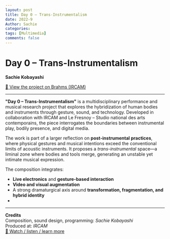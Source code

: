 ```yaml
---
layout: post
title: Day 0 – Trans-Instrumentalism 
date: 2022-9
Author: Sachie
categories: 
tags: [Multimedia]
comments: false
---
```

# Day 0 – Trans-Instrumentalism  
**Sachie Kobayashi**  

[📎 View the project on Brahms (IRCAM)](https://brahms.ircam.fr/fr/media/x56d2a9_day-0-trans-instrumentalism-sachie-kobayas)

---

**"Day 0 – Trans-Instrumentalism"** is a multidisciplinary performance and musical research project that explores the hybridization of human bodies and instruments through gesture, sound, and technology. Developed in collaboration with IRCAM and Le Fresnoy – Studio national des arts contemporains, the piece interrogates the boundaries between instrumental play, bodily presence, and digital media.

The work is part of a larger reflection on **post-instrumental practices**, where physical gestures and musical intentions exceed the conventional limits of acoustic instruments. It proposes a *trans-instrumental* space—a liminal zone where bodies and tools merge, generating an unstable yet intimate musical expression.

The composition integrates:
- **Live electronics** and **gesture-based interaction**
- **Video and visual augmentation**
- A strong dramaturgical axis around **transformation, fragmentation, and hybrid identity**
- 
---

**Credits**  
Composition, sound design, programming: *Sachie Kobayashi*  
Produced at: *IRCAM*  
[🔗 Watch / listen / learn more](https://brahms.ircam.fr/fr/media/x56d2a9_day-0-trans-instrumentalism-sachie-kobayas)
